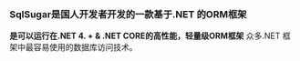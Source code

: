 ### SqlSugar是国人开发者开发的一款基于.NET 的ORM框架
**是可以运行在.NET 4. + & .NET CORE的高性能，轻量级ORM框架**
众多.NET 框架中最容易使用的数据库访问技术。
